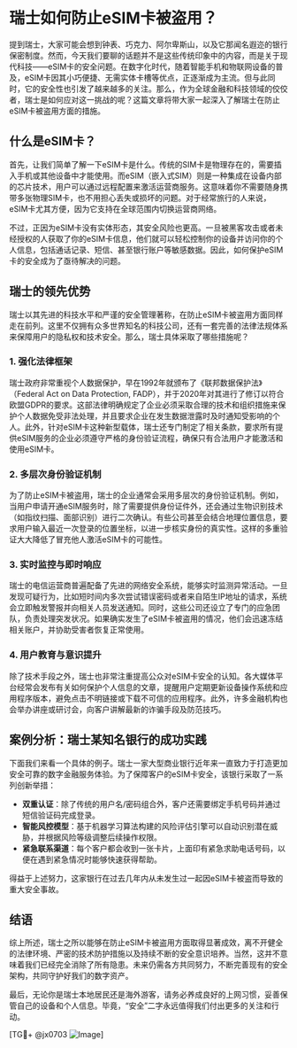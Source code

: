 # 瑞士如何防止eSIM卡被盗用？

提到瑞士，大家可能会想到钟表、巧克力、阿尔卑斯山，以及它那闻名遐迩的银行保密制度。然而，今天我们要聊的话题并不是这些传统印象中的内容，而是关于现代科技——eSIM卡的安全问题。在数字化时代，随着智能手机和物联网设备的普及，eSIM卡因其小巧便捷、无需实体卡槽等优点，正逐渐成为主流。但与此同时，它的安全性也引发了越来越多的关注。那么，作为全球金融和科技领域的佼佼者，瑞士是如何应对这一挑战的呢？这篇文章将带大家一起深入了解瑞士在防止eSIM卡被盗用方面的措施。

## 什么是eSIM卡？

首先，让我们简单了解一下eSIM卡是什么。传统的SIM卡是物理存在的，需要插入手机或其他设备中才能使用。而eSIM（嵌入式SIM）则是一种集成在设备内部的芯片技术，用户可以通过远程配置来激活运营商服务。这意味着你不需要随身携带多张物理SIM卡，也不用担心丢失或损坏的问题。对于经常旅行的人来说，eSIM卡尤其方便，因为它支持在全球范围内切换运营商网络。

不过，正因为eSIM卡没有实体形态，其安全风险也更高。一旦被黑客攻击或者未经授权的人获取了你的eSIM卡信息，他们就可以轻松控制你的设备并访问你的个人信息，包括通话记录、短信、甚至银行账户等敏感数据。因此，如何保护eSIM卡的安全成为了亟待解决的问题。

## 瑞士的领先优势

瑞士以其先进的科技水平和严谨的安全管理著称，在防止eSIM卡被盗用方面同样走在前列。这里不仅拥有众多世界知名的科技公司，还有一套完善的法律法规体系来保障用户的隐私权和技术安全。那么，瑞士具体采取了哪些措施呢？

### 1. 强化法律框架

瑞士政府非常重视个人数据保护，早在1992年就颁布了《联邦数据保护法》（Federal Act on Data Protection, FADP），并于2020年对其进行了修订以符合欧盟GDPR的要求。这部法律明确规定了企业必须采取合理的技术和组织措施来保护个人数据免受非法处理，并且要求企业在发生数据泄露时及时通知受影响的个人。此外，针对eSIM卡这种新型载体，瑞士还专门制定了相关条款，要求所有提供eSIM服务的企业必须遵守严格的身份验证流程，确保只有合法用户才能激活和使用eSIM卡。

### 2. 多层次身份验证机制

为了防止eSIM卡被盗用，瑞士的企业通常会采用多层次的身份验证机制。例如，当用户申请开通eSIM服务时，除了需要提供身份证件外，还会通过生物识别技术（如指纹扫描、面部识别）进行二次确认。有些公司甚至会结合地理位置信息，要求用户输入最近一次登录的位置坐标，以进一步核实身份的真实性。这样的多重验证大大降低了冒充他人激活eSIM卡的可能性。

### 3. 实时监控与即时响应

瑞士的电信运营商普遍配备了先进的网络安全系统，能够实时监测异常活动。一旦发现可疑行为，比如短时间内多次尝试错误密码或者来自陌生IP地址的请求，系统会立即触发警报并向相关人员发送通知。同时，这些公司还设立了专门的应急团队，负责处理突发状况。如果确实发生了eSIM卡被盗用的情况，他们会迅速冻结相关账户，并协助受害者恢复正常使用。

### 4. 用户教育与意识提升

除了技术手段之外，瑞士也非常注重提高公众对eSIM卡安全的认知。各大媒体平台经常会发布有关如何保护个人信息的文章，提醒用户定期更新设备操作系统和应用程序版本，避免点击不明链接或下载不可信的应用程序。此外，许多金融机构也会举办讲座或研讨会，向客户讲解最新的诈骗手段及防范技巧。

## 案例分析：瑞士某知名银行的成功实践

下面我们来看一个具体的例子。瑞士一家大型商业银行近年来一直致力于打造更加安全可靠的数字金融服务体验。为了保障客户的eSIM卡安全，该银行采取了一系列创新举措：

- **双重认证**：除了传统的用户名/密码组合外，客户还需要绑定手机号码并通过短信验证码完成登录。
- **智能风控模型**：基于机器学习算法构建的风险评估引擎可以自动识别潜在威胁，并根据风险等级调整后续操作权限。
- **紧急联系渠道**：每个客户都会收到一张卡片，上面印有紧急求助电话号码，以便在遇到紧急情况时能够快速获得帮助。

得益于上述努力，这家银行在过去几年内从未发生过一起因eSIM卡被盗而导致的重大安全事故。

## 结语

综上所述，瑞士之所以能够在防止eSIM卡被盗用方面取得显著成效，离不开健全的法律环境、严密的技术防护措施以及持续不断的安全意识培养。当然，这并不意味着我们已经完全消除了所有隐患。未来仍需各方共同努力，不断完善现有的安全架构，共同守护好我们的数字资产。

最后，无论你是瑞士本地居民还是海外游客，请务必养成良好的上网习惯，妥善保管自己的设备和个人信息。毕竟，“安全”二字永远值得我们付出更多的关注和行动。

[TG💪+ @jx0703 ![Image](https://github.com/user-attachments/assets/dbca1d08-cadb-493c-b0ec-ad6f7a83f270)]